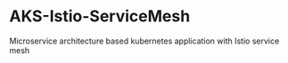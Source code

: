 # AKS-Istio-ServiceMesh
Microservice architecture based kubernetes application with Istio service mesh
